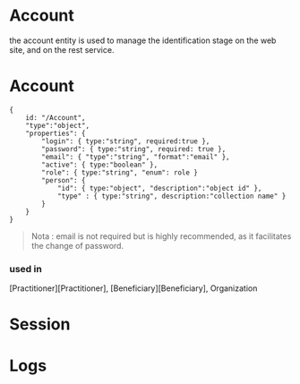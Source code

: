 

# Account

the account entity is used to manage the identification stage on the web site, and on the rest service.


# Account

~~~
{ 
    id: "/Account",
    "type":"object",
    "properties": {
        "login": { type:"string", required:true },
        "password": { type:"string", required: true },
        "email": { "type":"string", "format":"email" },
        "active": { type:"boolean" },
        "role": { type:"string", "enum": role }
        "person": {
            "id": { type:"object", "description":"object id" },
            "type" : { type:"string", description:"collection name" }
        }
    }
}
~~~

> Nota : email is not required but is highly recommended, as it facilitates the change of password.

### used in

[Practitioner][Practitioner], [Beneficiary][Beneficiary], Organization

# Session



# Logs

